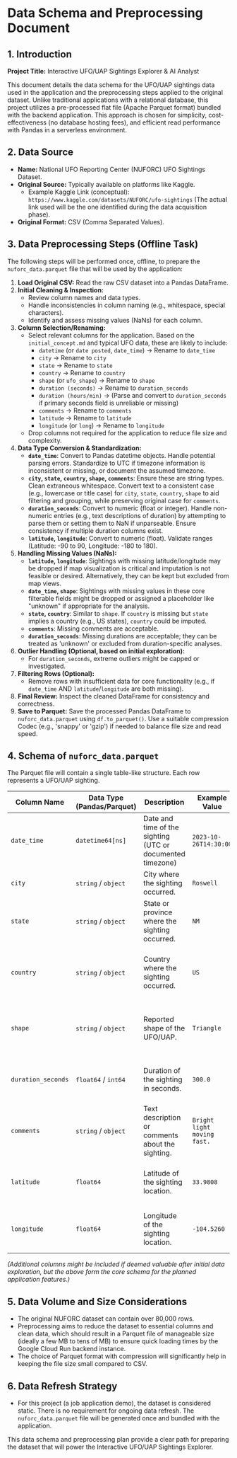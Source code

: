 # Data Schema and Preprocessing Document

## 1. Introduction

**Project Title:** Interactive UFO/UAP Sightings Explorer & AI Analyst

This document details the data schema for the UFO/UAP sightings data used in the application and the preprocessing steps applied to the original dataset. Unlike traditional applications with a relational database, this project utilizes a pre-processed flat file (Apache Parquet format) bundled with the backend application. This approach is chosen for simplicity, cost-effectiveness (no database hosting fees), and efficient read performance with Pandas in a serverless environment.

## 2. Data Source

*   **Name:** National UFO Reporting Center (NUFORC) UFO Sightings Dataset.
*   **Original Source:** Typically available on platforms like Kaggle.
    *   Example Kaggle Link (conceptual): `https://www.kaggle.com/datasets/NUFORC/ufo-sightings` (The actual link used will be the one identified during the data acquisition phase).
*   **Original Format:** CSV (Comma Separated Values).

## 3. Data Preprocessing Steps (Offline Task)

The following steps will be performed once, offline, to prepare the `nuforc_data.parquet` file that will be used by the application:

1.  **Load Original CSV:** Read the raw CSV dataset into a Pandas DataFrame.
2.  **Initial Cleaning & Inspection:**
    *   Review column names and data types.
    *   Handle inconsistencies in column naming (e.g., whitespace, special characters).
    *   Identify and assess missing values (NaNs) for each column.
3.  **Column Selection/Renaming:**
    *   Select relevant columns for the application. Based on the `initial_concept.md` and typical UFO data, these are likely to include:
        *   `datetime` (or `date posted`, `date_time`) -> Rename to `date_time`
        *   `city` -> Rename to `city`
        *   `state` -> Rename to `state`
        *   `country` -> Rename to `country`
        *   `shape` (or `ufo_shape`) -> Rename to `shape`
        *   `duration (seconds)` -> Rename to `duration_seconds`
        *   `duration (hours/min)` -> (Parse and convert to `duration_seconds` if primary seconds field is unreliable or missing)
        *   `comments` -> Rename to `comments`
        *   `latitude` -> Rename to `latitude`
        *   `longitude` (or `long`) -> Rename to `longitude`
    *   Drop columns not required for the application to reduce file size and complexity.
4.  **Data Type Conversion & Standardization:**
    *   **`date_time`**: Convert to Pandas datetime objects. Handle potential parsing errors. Standardize to UTC if timezone information is inconsistent or missing, or document the assumed timezone.
    *   **`city`, `state`, `country`, `shape`, `comments`**: Ensure these are string types. Clean extraneous whitespace. Convert text to a consistent case (e.g., lowercase or title case) for `city`, `state`, `country`, `shape` to aid filtering and grouping, while preserving original case for `comments`.
    *   **`duration_seconds`**: Convert to numeric (float or integer). Handle non-numeric entries (e.g., text descriptions of duration) by attempting to parse them or setting them to NaN if unparseable. Ensure consistency if multiple duration columns exist.
    *   **`latitude`, `longitude`**: Convert to numeric (float). Validate ranges (Latitude: -90 to 90, Longitude: -180 to 180).
5.  **Handling Missing Values (NaNs):**
    *   **`latitude`, `longitude`**: Sightings with missing latitude/longitude may be dropped if map visualization is critical and imputation is not feasible or desired. Alternatively, they can be kept but excluded from map views.
    *   **`date_time`, `shape`**: Sightings with missing values in these core filterable fields might be dropped or assigned a placeholder like "unknown" if appropriate for the analysis.
    *   **`state`, `country`**: Similar to `shape`. If `country` is missing but `state` implies a country (e.g., US states), `country` could be imputed.
    *   **`comments`**: Missing comments are acceptable.
    *   **`duration_seconds`**: Missing durations are acceptable; they can be treated as 'unknown' or excluded from duration-specific analyses.
6.  **Outlier Handling (Optional, based on initial exploration):**
    *   For `duration_seconds`, extreme outliers might be capped or investigated.
7.  **Filtering Rows (Optional):**
    *   Remove rows with insufficient data for core functionality (e.g., if `date_time` AND `latitude`/`longitude` are both missing).
8.  **Final Review:** Inspect the cleaned DataFrame for consistency and correctness.
9.  **Save to Parquet:** Save the processed Pandas DataFrame to `nuforc_data.parquet` using `df.to_parquet()`. Use a suitable compression Codec (e.g., 'snappy' or 'gzip') if needed to balance file size and read speed.

## 4. Schema of `nuforc_data.parquet`

The Parquet file will contain a single table-like structure. Each row represents a UFO/UAP sighting.

| Column Name        | Data Type (Pandas/Parquet) | Description                                                                 | Example Value             | Notes                                                                 |
|--------------------|----------------------------|-----------------------------------------------------------------------------|---------------------------|-----------------------------------------------------------------------|
| `date_time`        | `datetime64[ns]`           | Date and time of the sighting (UTC or documented timezone)                  | `2023-10-26T14:30:00`     | Crucial for time-based filtering and analysis.                        |
| `city`             | `string` / `object`        | City where the sighting occurred.                                           | `Roswell`                 | Standardized case (e.g., Title Case).                                 |
| `state`            | `string` / `object`        | State or province where the sighting occurred.                              | `NM`                      | Standardized case (e.g., Uppercase for US states).                    |
| `country`          | `string` / `object`        | Country where the sighting occurred.                                        | `US`                      | Standardized case (e.g., Uppercase 2-letter ISO code if possible).    |
| `shape`            | `string` / `object`        | Reported shape of the UFO/UAP.                                              | `Triangle`                | Standardized case (e.g., Title Case). Values like "Unknown" for NaNs. |
| `duration_seconds` | `float64` / `int64`        | Duration of the sighting in seconds.                                        | `300.0`                   | May contain NaNs if duration was not parseable or reported.           |
| `comments`         | `string` / `object`        | Text description or comments about the sighting.                            | `Bright light moving fast.` | Preserves original text as much as possible. NaNs if no comments.     |
| `latitude`         | `float64`                  | Latitude of the sighting location.                                          | `33.9808`                 | WGS84 decimal degrees. NaNs if not available/valid.                   |
| `longitude`        | `float64`                  | Longitude of the sighting location.                                         | `-104.5260`               | WGS84 decimal degrees. NaNs if not available/valid.                   |

*(Additional columns might be included if deemed valuable after initial data exploration, but the above form the core schema for the planned application features.)*

## 5. Data Volume and Size Considerations

*   The original NUFORC dataset can contain over 80,000 rows.
*   Preprocessing aims to reduce the dataset to essential columns and clean data, which should result in a Parquet file of manageable size (ideally a few MB to tens of MB) to ensure quick loading times by the Google Cloud Run backend instance.
*   The choice of Parquet format with compression will significantly help in keeping the file size small compared to CSV.

## 6. Data Refresh Strategy

*   For this project (a job application demo), the dataset is considered static. There is no requirement for ongoing data refresh. The `nuforc_data.parquet` file will be generated once and bundled with the application.

This data schema and preprocessing plan provide a clear path for preparing the dataset that will power the Interactive UFO/UAP Sightings Explorer.
